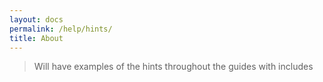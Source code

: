 ```yaml
---
layout: docs
permalink: /help/hints/
title: About
---
```


> Will have examples of the hints throughout the guides with includes
